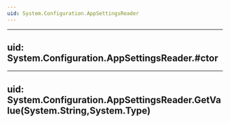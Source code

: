 ```yaml
---
uid: System.Configuration.AppSettingsReader
---
```


---
uid: System.Configuration.AppSettingsReader.#ctor
---

---
uid: System.Configuration.AppSettingsReader.GetValue(System.String,System.Type)
---
